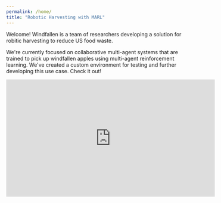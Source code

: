 ```yaml
---
permalink: /home/
title: "Robotic Harvesting with MARL"
---
```


Welcome! Windfallen is a team of researchers developing a solution for robitic harvesting to reduce US food waste. 

We're currently focused on collaborative multi-agent systems that are trained to pick up windfallen apples using multi-agent reinforcement learning. We've created a custom environment for testing and further developing this use case. Check it out! 

<iframe width="560" height="315" src="https://youtube.com/shorts/EZf0L3TJ7eQ?feature=share" frameborder="0" allow="accelerometer; autoplay; encrypted-media; gyroscope; picture-in-picture" allowfullscreen></iframe>


